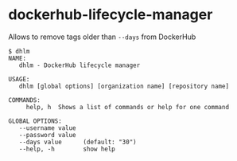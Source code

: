 # dockerhub-lifecycle-manager
Allows to remove tags older than `--days` from DockerHub


```
$ dhlm 
NAME:
   dhlm - DockerHub lifecycle manager

USAGE:
   dhlm [global options] [organization name] [repository name]

COMMANDS:
     help, h  Shows a list of commands or help for one command

GLOBAL OPTIONS:
   --username value  
   --password value  
   --days value      (default: "30")
   --help, -h        show help
```
